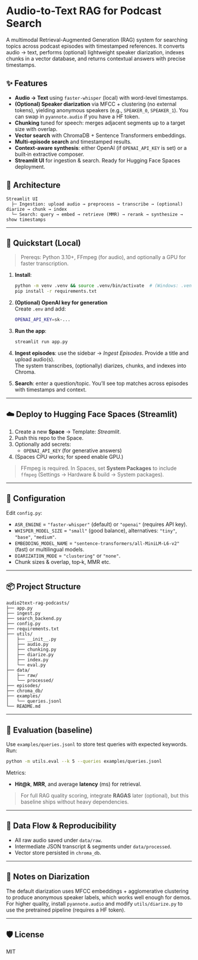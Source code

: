 # Audio-to-Text RAG for Podcast Search

A multimodal Retrieval-Augmented Generation (RAG) system for searching topics across podcast episodes with timestamped references. It converts audio → text, performs (optional) lightweight speaker diarization, indexes chunks in a vector database, and returns contextual answers with precise timestamps.

## ✨ Features
- **Audio → Text** using `faster-whisper` (local) with word-level timestamps.
- **(Optional) Speaker diarization** via MFCC + clustering (no external tokens), yielding anonymous speakers (e.g., `SPEAKER_0`, `SPEAKER_1`). You can swap in `pyannote.audio` if you have a HF token.
- **Chunking** tuned for speech: merges adjacent segments up to a target size with overlap.
- **Vector search** with ChromaDB + Sentence Transformers embeddings.
- **Multi-episode search** and timestamped results.
- **Context-aware synthesis**: either OpenAI (if `OPENAI_API_KEY` is set) or a built‑in extractive composer.
- **Streamlit UI** for ingestion & search. Ready for Hugging Face Spaces deployment.

## 🧱 Architecture
```
Streamlit UI
  ├─ Ingestion: upload audio → preprocess → transcribe → (optional) diarize → chunk → index
  └─ Search: query → embed → retrieve (MMR) → rerank → synthesize → show timestamps
```

---

## 🚀 Quickstart (Local)

> Prereqs: Python 3.10+, FFmpeg (for audio), and optionally a GPU for faster transcription.

1. **Install**:
   ```bash
   python -m venv .venv && source .venv/bin/activate  # (Windows: .venv\Scripts\activate)
   pip install -r requirements.txt
   ```

2. **(Optional) OpenAI key for generation**  
   Create `.env` and add:
   ```bash
   OPENAI_API_KEY=sk-...
   ```

3. **Run the app**:
   ```bash
   streamlit run app.py
   ```

4. **Ingest episodes**: use the sidebar → *Ingest Episodes*. Provide a title and upload audio(s).  
   The system transcribes, (optionally) diarizes, chunks, and indexes into Chroma.

5. **Search**: enter a question/topic. You’ll see top matches across episodes with timestamps and context.  

---

## ☁️ Deploy to Hugging Face Spaces (Streamlit)
1. Create a new **Space** → Template: *Streamlit*.
2. Push this repo to the Space.
3. Optionally add secrets:
   - `OPENAI_API_KEY` (for generative answers)
4. (Spaces CPU works; for speed enable GPU.)

> FFmpeg is required. In Spaces, set **System Packages** to include `ffmpeg` (Settings → Hardware & build → System packages).

---

## 🔧 Configuration
Edit `config.py`:
- `ASR_ENGINE` = `"faster-whisper"` (default) or `"openai"` (requires API key).
- `WHISPER_MODEL_SIZE` = `"small"` (good balance), alternatives: `"tiny"`, `"base"`, `"medium"`.
- `EMBEDDING_MODEL_NAME` = `"sentence-transformers/all-MiniLM-L6-v2"` (fast) or multilingual models.
- `DIARIZATION_MODE` = `"clustering"` or `"none"`.
- Chunk sizes & overlap, top‑k, MMR etc.

---

## 📦 Project Structure
```
audio2text-rag-podcasts/
├── app.py
├── ingest.py
├── search_backend.py
├── config.py
├── requirements.txt
├── utils/
│   ├── __init__.py
│   ├── audio.py
│   ├── chunking.py
│   ├── diarize.py
│   ├── index.py
│   └── eval.py
├── data/
│   ├── raw/
│   └── processed/
├── episodes/
├── chroma_db/
├── examples/
│   └── queries.jsonl
└── README.md
```

---

## 🧪 Evaluation (baseline)
Use `examples/queries.jsonl` to store test queries with expected keywords. Run:
```bash
python -m utils.eval --k 5 --queries examples/queries.jsonl
```
Metrics:
- **Hit@k**, **MRR**, and average **latency** (ms) for retrieval.

> For full RAG quality scoring, integrate **RAGAS** later (optional), but this baseline ships without heavy dependencies.

---

## 🔁 Data Flow & Reproducibility
- All raw audio saved under `data/raw`.
- Intermediate JSON transcript & segments under `data/processed`.
- Vector store persisted in `chroma_db`.

---

## 🧩 Notes on Diarization
The default diarization uses MFCC embeddings + agglomerative clustering to produce anonymous speaker labels, which works well enough for demos. For higher quality, install `pyannote.audio` and modify `utils/diarize.py` to use the pretrained pipeline (requires a HF token).

---

## 🛡️ License
MIT
